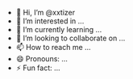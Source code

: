 - 👋 Hi, I’m @xxtizer
- 👀 I’m interested in ...
- 🌱 I’m currently learning ...
- 💞️ I’m looking to collaborate on ...
- 📫 How to reach me ...
- 😄 Pronouns: ...
- ⚡ Fun fact: ...

<!---
xxtizer/xxtizer is a ✨ special ✨ repository because its `README.md` (this file) appears on your GitHub profile.
You can click the Preview link to take a look at your changes.
--->

